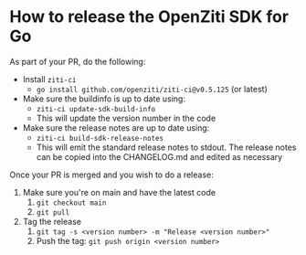 # How to release the OpenZiti SDK for Go

As part of your PR, do the following:

* Install `ziti-ci`
    * `go install github.com/openziti/ziti-ci@v0.5.125` (or latest)
* Make sure the buildinfo is up to date using:
    * `ziti-ci update-sdk-build-info`
    * This will update the version number in the code
* Make sure the release notes are up to date using: 
    * `ziti-ci build-sdk-release-notes`
    * This will emit the standard release notes to stdout. The release notes can be copied into the CHANGELOG.md and edited as necessary

Once your PR is merged and you wish to do a release:

1. Make sure you're on main and have the latest code
    1. `git checkout main`
    1. `git pull`
1. Tag the release
    1. `git tag -s <version number> -m "Release <version number>"`
    1. Push the tag: `git push origin <version number>`
